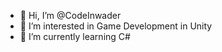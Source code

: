 - 👋 Hi, I’m @CodeInwader
- 👀 I’m interested in Game Development in Unity
- 🌱 I’m currently learning C#

<!---
CodeInwader/CodeInwader is a ✨ special ✨ repository because its `README.md` (this file) appears on your GitHub profile.
You can click the Preview link to take a look at your changes.
--->
